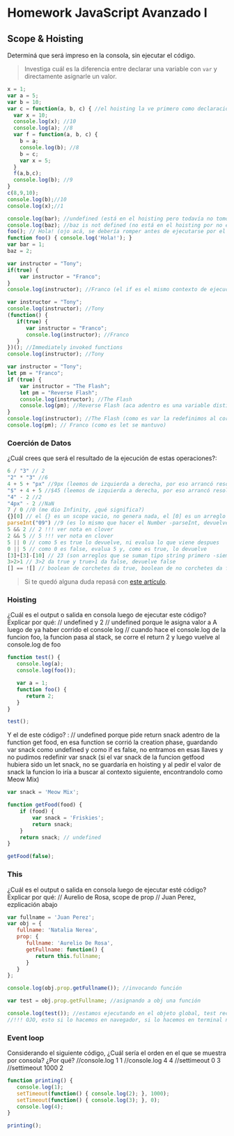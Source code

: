 
# Homework JavaScript Avanzado I

## Scope & Hoisting

Determiná que será impreso en la consola, sin ejecutar el código.

> Investiga cuál es la diferencia entre declarar una variable con `var` y directamente asignarle un valor.

```javascript
x = 1;
var a = 5;
var b = 10;
var c = function(a, b, c) { //el hoisting la ve primero como declaración de variable, pero después busca su valor en la función que la define (si fuese directamente una función expresada, se guardaría directamente en el hoisting)
  var x = 10;
  console.log(x); //10
  console.log(a); //8
  var f = function(a, b, c) {
    b = a; 
    console.log(b); //8
    b = c; 
    var x = 5;
  }
  f(a,b,c); 
  console.log(b); //9
}
c(8,9,10);
console.log(b);//10
console.log(x);//1 
```

```javascript
console.log(bar); //undefined (está en el hoisting pero todavía no tomó valor)
console.log(baz); //baz is not defined (no está en el hoisting por no estar definido con var)
foo(); // Hola! (ojo acá, se debería romper antes de ejecutarse por el error de baz)
function foo() { console.log('Hola!'); }
var bar = 1;
baz = 2;
```

```javascript
var instructor = "Tony";
if(true) {
    var instructor = "Franco";
}
console.log(instructor); //Franco (el if es el mismo contexto de ejecución por eso redefine instructor... si adentro del if instructor estuviera definido como let, no hubiera trascendido las llaves del if -el let nace y muere entre llaves-)
```

```javascript
var instructor = "Tony";
console.log(instructor); //Tony
(function() {
   if(true) {
      var instructor = "Franco";
      console.log(instructor); //Franco
   }
})(); //Immediately invoked functions
console.log(instructor); //Tony
```

```javascript
var instructor = "Tony";
let pm = "Franco";
if (true) {
    var instructor = "The Flash";
    let pm = "Reverse Flash";
    console.log(instructor); //The Flash
    console.log(pm); //Reverse Flash (aca adentro es una variable distinta de la de afuera)
}
console.log(instructor); //The Flash (como es var la redefinimos al correr el if)
console.log(pm); // Franco (como es let se mantuvo)
```
### Coerción de Datos

¿Cuál crees que será el resultado de la ejecución de estas operaciones?:

```javascript
6 / "3" // 2
"2" * "3" //6
4 + 5 + "px" //9px (leemos de izquierda a derecha, por eso arrancó resolviendo la suma)
"$" + 4 + 5 //$45 (leemos de izquierda a derecha, por eso arrancó resolviendo en forma string)
"4" - 2 //2
"4px" - 2 //NaN
7 / 0 //0 (me dio Infinity, ¿qué significa?)
{}[0] // el {} es un scope vacio, no genera nada, el [0] es un arreglo con una única posición, la consola lo devuelve.
parseInt("09") //9 (es lo mismo que hacer el Number -parseInt, devuelve Integer, numero entero)
5 && 2 // 2 !!! ver nota en clover 
2 && 5 // 5 !!! ver nota en clover
5 || 0 // como 5 es true lo devuelve, ni evalua lo que viene despues
0 || 5 // como 0 es false, evalua 5 y, como es true, lo devuelve
[3]+[3]-[10] // 23 (son arreglos que se suman tipo string primero -siempre gana la suma de strings a la suma de números- y despues convierte a numero para poder hacer la resta -que esta solo definida para operaciones matemáticas, con números-)
3>2>1 // 3>2 da true y true>1 da false, devuelve false
[] == ![] // boolean de corchetes da true, boolean de no corchetes da false, no son estrictamente lo mismo pero como hay doble igual y no triple igual, el doble igual convierte los valores a number y ambos dan 0
```

> Si te quedó alguna duda repasá con [este artículo](http://javascript.info/tutorial/object-conversion).


### Hoisting

¿Cuál es el output o salida en consola luego de ejecutar este código? Explicar por qué:
// undefined y 2
// undefined porque le asigna valor a A luego de ya haber corrido el console log
// cuando hace el console.log de la funcion foo, la funcion pasa al stack, se corre el return 2 y luego vuelve al console.log de foo

```javascript
function test() {
   console.log(a);
   console.log(foo());

   var a = 1;
   function foo() {
      return 2;
   }
}

test();
```

Y el de este código? :
// undefined porque pide return snack adentro de la function get food, en esa function se corrió la creation phase, guardando var snack como undefined y como if es false, no entramos en esas llaves y no pudimos redefinir var snack (si el var snack de la funcion getfood hubiera sido un let snack, no se guardaría en hoisting y al pedir el valor de snack la funcion lo iría a buscar al contexto siguiente, encontrandolo como Meow Mix)
```javascript
var snack = 'Meow Mix';

function getFood(food) {
    if (food) {
        var snack = 'Friskies';
        return snack;
    }
    return snack; // undefined
}

getFood(false);
```


### This

¿Cuál es el output o salida en consola luego de ejecutar esté código? Explicar por qué:
// Aurelio de Rosa, scope de prop
// Juan Perez, ezplicación abajo
```javascript
var fullname = 'Juan Perez';
var obj = {
   fullname: 'Natalia Nerea',
   prop: {
      fullname: 'Aurelio De Rosa',
      getFullname: function() {
         return this.fullname;
      }
   }
};

console.log(obj.prop.getFullname()); //invocando función

var test = obj.prop.getFullname; //asignando a obj una función

console.log(test()); //estamos ejecutando en el objeto global, test recibe la funcion "this.fullname" y busca full name primeramente en el objeto global en el que se está ejecutando, como ese objeto tiene fullname, es Juan Perez 
//!!! OJO, esto si lo hacemos en navegador, si lo hacemos en terminal node el contenido del objeto this no se muestra, this.fullname no encuentra full name y da undefined
```

### Event loop

Considerando el siguiente código, ¿Cuál sería el orden en el que se muestra por consola? ¿Por qué?
//console.log 1    1
//console.log 4    4
//settimeout 0     3
//settimeout 1000  2
```javascript
function printing() {
   console.log(1);
   setTimeout(function() { console.log(2); }, 1000);
   setTimeout(function() { console.log(3); }, 0);
   console.log(4);
}

printing();
```
